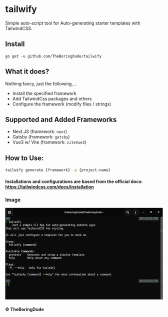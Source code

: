 # tailwify
Simple auto-script tool for Auto-generating starter templates with TailwindCSS.

## Install
```
go get -u github.com/TheBoringDude/tailwify
```

## What it does?
Nothing fancy, just the following, .. 
- Install the specified framework
- Add TailwindCss packages and others
- Configure the framework (modify files / strings)

## Supported and Added Frameworks
- Next.JS   (framework: `next`)
- Gatsby    (framework: `gatsby`)
- Vue3 w/ Vite  (framework: `viteVue3`)

## How to Use:
```bash
tailwify generate {framework} -p {project-name}
```

#### Installations and configurations are based from the official docs: https://tailwindcss.com/docs/installation

### Image
![app screenshot](./screenshot.png)

#### &copy; TheBoringDude